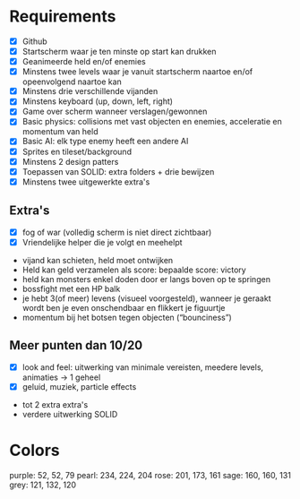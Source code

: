 # Requirements

- [x] Github
- [x] Startscherm waar je ten minste op start kan drukken
- [x] Geanimeerde held en/of enemies
- [x] Minstens twee levels waar je vanuit startscherm naartoe en/of opeenvolgend naartoe kan
- [x] Minstens drie verschillende vijanden
- [x] Minstens keyboard (up, down, left, right)
- [x] Game over scherm wanneer verslagen/gewonnen
- [x] Basic physics: collisions met vast objecten en enemies, acceleratie en momentum van held
- [x] Basic AI: elk type enemy heeft een andere AI
- [x] Sprites en tileset/background
- [x] Minstens 2 design patters
- [x] Toepassen van SOLID: extra folders + drie bewijzen
- [x] Minstens twee uitgewerkte extra's

## Extra's
- [x] fog of war (volledig scherm is niet direct zichtbaar)
- [x] Vriendelijke helper die je volgt en meehelpt
- vijand kan schieten, held moet ontwijken
- Held kan geld verzamelen als score: bepaalde score: victory
- held kan monsters enkel doden door er langs boven op te springen
- bossfight met een HP balk
- je hebt 3(of meer) levens (visueel voorgesteld), wanneer je geraakt wordt ben je even onschendbaar en flikkert je figuurtje
- momentum bij het botsen tegen objecten (“bounciness”)

## Meer punten dan 10/20
- [x] look and feel: uitwerking van minimale vereisten, meedere levels, animaties -> 1 geheel
- [x] geluid, muziek, particle effects
- tot 2 extra extra's
- verdere uitwerking SOLID


# Colors

purple: 52, 52, 79
pearl: 234, 224, 204
rose: 201, 173, 161
sage: 160, 160, 131
grey: 121, 132, 120